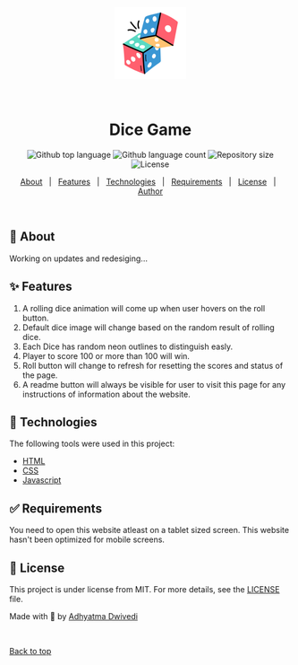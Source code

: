 <div align="center" id="top"> 
  <img src="images/dice-icon.png" alt="Dice Game" />

  &#xa0;

  <!-- <a href="https://webdevelopment.netlify.app">Demo</a> -->
</div>

<h1 align="center">Dice Game</h1>

<p align="center">
  <img alt="Github top language" src="https://img.shields.io/github/languages/top/r00kieAd/Dice-Game?color=56BEB8">

  <img alt="Github language count" src="https://img.shields.io/github/languages/count/r00kieAd/Dice-Game?color=56BEB8">

  <img alt="Repository size" src="https://img.shields.io/github/repo-size/r00kieAd/Dice-Game?color=56BEB8">

  <img alt="License" src="https://img.shields.io/github/license/r00kieAd/Dice-Game?color=56BEB8">
</p>

<p align="center">
  <a href="#dart-about">About</a> &#xa0; | &#xa0; 
  <a href="#sparkles-features">Features</a> &#xa0; | &#xa0;
  <a href="#rocket-technologies">Technologies</a> &#xa0; | &#xa0;
  <a href="#white_check_mark-requirements">Requirements</a> &#xa0; | &#xa0;
  <a href="#memo-license">License</a> &#xa0; | &#xa0;
  <a href="https://github.com/r00kieAd" target="_blank">Author</a>
</p>

<br>

## :dart: About ##

Working on updates and redesiging...

## :sparkles: Features ##

1. A rolling dice animation will come up when user hovers on the roll button.
2. Default dice image will change based on the random result of rolling dice.
3. Each Dice has random neon outlines to distinguish easly.
4. Player to score 100 or more than 100 will win.
5. Roll button will change to refresh for resetting the scores and status of the page.
6. A readme button will always be visible for user to visit this page for any instructions of information about the website.

## :rocket: Technologies ##

The following tools were used in this project:

- [HTML](https://www.w3schools.com/html/default.asp)
- [CSS](https://www.w3schools.com/css/default.asp)
- [Javascript](https://developer.mozilla.org/en-US/docs/Web/JavaScript)

## :white_check_mark: Requirements ##

You need to open this website atleast on a tablet sized screen. This website hasn't been optimized for mobile screens.


## :memo: License ##

This project is under license from MIT. For more details, see the [LICENSE](LICENSE) file.


Made with :hammer: by <a href="https://github.com/r00kieAd" target="_blank">Adhyatma Dwivedi</a>

&#xa0;

<a href="#top">Back to top</a>

